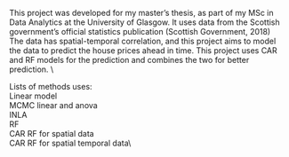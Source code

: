 This project was developed for my master’s thesis, as part of my MSc in Data Analytics at the University of Glasgow. It uses data from the Scottish government’s official statistics publication (Scottish Government, 2018)\
The data has spatial-temporal correlation, and this project aims to model the data to predict the house prices ahead in time. This project uses CAR and RF models for the prediction and combines the two for better prediction.  \

Lists of methods uses:\
Linear model\
MCMC linear and anova\
INLA \
RF\
CAR RF for spatial data\
CAR RF for spatial temporal data\
